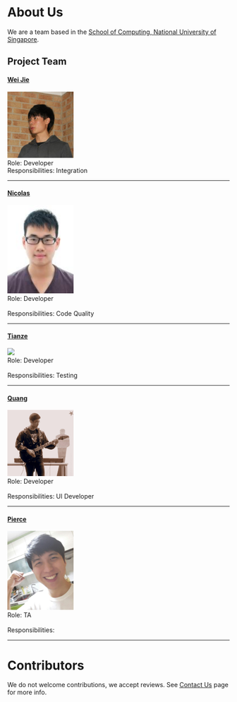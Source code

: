 # About Us

We are a team based in the [School of Computing, National University of Singapore](http://www.comp.nus.edu.sg).

## Project Team

#### [Wei Jie](http://www.comp.nus.edu.sg/skynobleu) <br>
<img src="images/NgWeiJie.jpg" width="150"><br>
Role: Developer <br>
Responsibilities: Integration <br>

-----

#### [Nicolas](http://github.com/nicolashww)
<img src="images/ME.jpg" width="150"><br>
Role: Developer <br>  
Responsibilities: Code Quality <br>

-----

#### [Tianze](http://github.com/tankztz)
<img src="images/LeowYijin.jpg" width="150"><br>
Role: Developer <br>  
Responsibilities: Testing <br>

-----

#### [Quang](http://github.com/vitquay1996)
<img src="images/TranVietQuang.jpg" width="150"><br>
Role: Developer <br>  
Responsibilities: UI Developer <br>

-----

#### [Pierce](https://github.com/ndt93)
<img src="images/Pierce.png" width="150"><br>
 Role: TA <br>  
 Responsibilities:

 -----



# Contributors

We do not welcome contributions, we accept reviews. See [Contact Us](ContactUs.md) page for more info.
